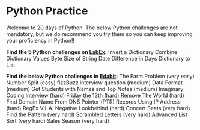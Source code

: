 # Python Practice

Welcome to 20 days of Python. The below Python challenges are not mandatory, but we do recommend you try them so you can keep improving your proficiency in Python!!

**Find the 5 Python challenges on [LabEx](https://labex.io/skilltrees/python):**
Invert a Dictionary
Combine Dictionary Values
Byte Size of String
Date Difference in Days
Dictionary to List

**Find the below Python challenges in [Edabit](https://edabit.com/challenges/python3):**
The Farm Problem (very easy)
Number Split (easy)
fizzBuzz interview question (medium)
Data Format (medium)
Get Students with Names and Top Notes (medium)
Imaginary Coding Interview (hard)
Friday the 13th (hard)
Remove The World (hard)
Find Domain Name From DNS Pointer (PTR) Records Using IP Address (hard)
RegEx VII-A: Negative Lookbehind (hard)
Concert Seats (very hard)
Find the Pattern (very hard)
Scrambled Letters (very hard)
Advanced List Sort (very hard)
Sales Season (very hard)
